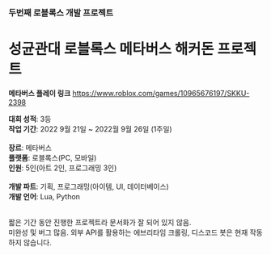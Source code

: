 
### 두번째 로블록스 개발 프로젝트
# 성균관대 로블록스 메타버스 해커돈 프로젝트
**메타버스 플레이 링크** https://www.roblox.com/games/10965676197/SKKU-2398
<br/>

**대회 성적**: 3등<br/>
**작업 기간**: 2022 9월 21일 ~ 2022월 9월 26일 (1주일)<br/><br/>
**장르**: 메타버스<br/>
**플랫폼**: 로블록스(PC, 모바일)<br/>
**인원**: 5인(아트 2인, 프로그래밍 3인)<br/><br/>
**개발 파트**: 기획, 프로그래밍(아이템, UI, 데이터베이스)<br/>
**개발 언어**: Lua, Python</br>

<br/>
짧은 기간 동안 진행한 프로젝트라 문서화가 잘 되어 있지 않음.<br/>
미완성 및 버그 많음. 외부 API를 활용하는 에브리타임 크롤링, 디스코드 봇은 현재 작동하지 않습니다.
